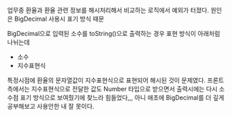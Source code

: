 업무중 환율과 환율 관련 정보를 해시처리해서 비교하는 로직에서 예외가 터졌다.
원인은 BigDecimal 사용시 표기 방식 때문

BigDecimal으로 입력된 소수를 toString()으로 출력하는 경우 표현 방식이 아래처럼 나뉘는데
- 소수
- 지수표현식

특정시점에 환율의 문자열값이 지수표현식으로 표현되어 해시된 것이 문제였다.
프론트측에서는 지수표현식으로 전달한 값도 Number 타입으로 받으면서 출력시에는 다시 소수점 표기 방식으로 보여줬기에
찾느라 힘들었다,,, 아니 애초에 BigDecimal를 더 깊게 공부해보고 사용안한 내 잘 못이다.